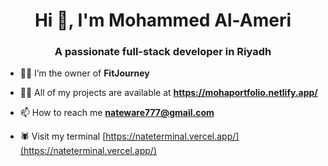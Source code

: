 <h1 align="center">Hi 👋, I'm Mohammed Al-Ameri</h1>
<h3 align="center">A passionate full-stack developer in Riyadh</h3>



- 🤵🏻 I’m the owner of **FitJourney**

- 👨‍💻 All of my projects are available at **https://mohaportfolio.netlify.app/**

- 📫 How to reach me **nateware777@gmail.com**

- 🕷️ Visit my terminal [https://nateterminal.vercel.app/](https://nateterminal.vercel.app/)
